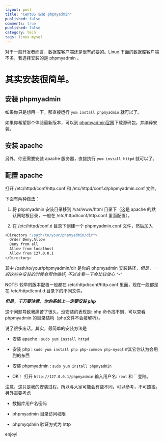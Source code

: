 ```yaml
---
layout: post
title: "CentOS 安装 phpmyadmin"
published: false
comments: true
published: false
category: tech
tags: linux mysql
---
```


对于一般开发者而言，数据库客户端还是很有必要的。Linux 下面的数据库客户端不多，我选择安装的是 phpmyadmin 。

# 其实安装很简单。 #

<!--more-->

## 安装 phpmyadmin 

如果你只是想用一下，那直接运行 `yum install phpmyadmin` 就可以了。

如果你希望那个体验最新版本，可以到 [phpmyadmin官网](http://www.phpmyadmin.net/home_page/index.php)下载源码包。并编译安装。

## 安装 apache

另外，你还需要安装 apache 服务器，直接执行 `yum install httpd` 就可以了。

## 配置 apache

打开 /etc/httpd/conf/http.conf 和 /etc/httpd/conf.d/phpmyadmin.conf 文件。

下面有两种做法：

1. 将 phpmyadmin 安装目录移到 /var/www/html 目录下（这是 apache 的默认网站根目录，一般在 /etc/httpd/conf/http.conf 里面配置）。

2. 在 /etc/httpd/conf.d 目录下创建一个 phpmyadmin.conf 文件，然后加入 

``` sh
<Directory "/path/to/your/phpmyadmin/dir">
  Order Deny,Allow
  Deny from all
  Allow from localhost
  Allow from 127.0.0.1
</Directory>
```

其中 /path/to/your/phpmyadmin/dir 是你的 phpmyadmin 安装路径，*但是，一般这些在安装的时候会帮你做好, 不过查看一下会比较放心 ^-^*

NOTE: 较早的版本配置一般都在 /etc/httpd/conf/http.conf 里面，现在一般都是在 /etc/httpd/conf.d 目录下的不同文件。

***但是，千万要注意，你的系统上一定要安装 php***

这个问题导致我痛苦了很久。没安装的表现是: php 命令找不到，可以查看 phpmyadmin 的目录结构（php文件不会被解析）。

说了很多废话，其实，最简单的安装方法是

- 安装 apache : `sudo yum install httpd`

- 安装 php : `sudo yum install php php-common php-mysql` #其它你认为会用到的东西

- 安装 phpmyadmin : `sudo yum install phpmyadmin`

- OK！ 打开 `http://127.0.0.1/phpmyadmin` 输入用户名: `root` 和 `` 登陆。

注意，这只是我的安装过程，所以与大家可能会有些不同，可以参考，不可照搬。另外需要考虑 

- 数据库用户名密码

- phpmyadmin 目录访问权限

- phpmyqdmin 验证方式为 http

enjoy!
